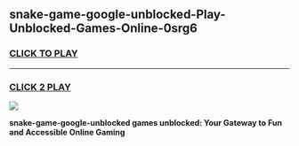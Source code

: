 
## snake-game-google-unblocked-Play-Unblocked-Games-Online-0srg6
<h3>
<a href="https://premium76.site?title=snake-game-google-unblocked&ref=25A">CLICK TO PLAY</a></h3>
<hr>

<h3>
<a href="https://premium76.site?title=snake-game-google-unblocked&ref=25A">CLICK 2 PLAY</a>
  
</h3>

<a href="https://premium76.site?title=snake-game-google-unblocked&ref=25A"><img src="https://clearcache.store/games.png"></a>


**snake-game-google-unblocked games unblocked: Your Gateway to Fun and Accessible Online Gaming**
